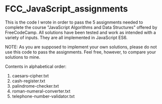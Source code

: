 # FCC_JavaScript_assignments

This is the code I wrote in order to pass the 5 assignments needed to complete the course "JavaScript Algorithms and Data Structures" offered by FreeCodeCamp.
All solutions have been tested and work as intended with a variety of inputs. They are all implemented in JavaScript ES6.

NOTE: As you are supposed to implement your own solutions, please do not use this code to pass the assignments. Feel free, however, to compare your solutions to mine.

Contents in alphabetical order:
1) caesars-cipher.txt
2) cash-register.txt
3) palindrome-checker.txt
4) roman-numeral-converter.txt
5) telephone-number-validator.txt
